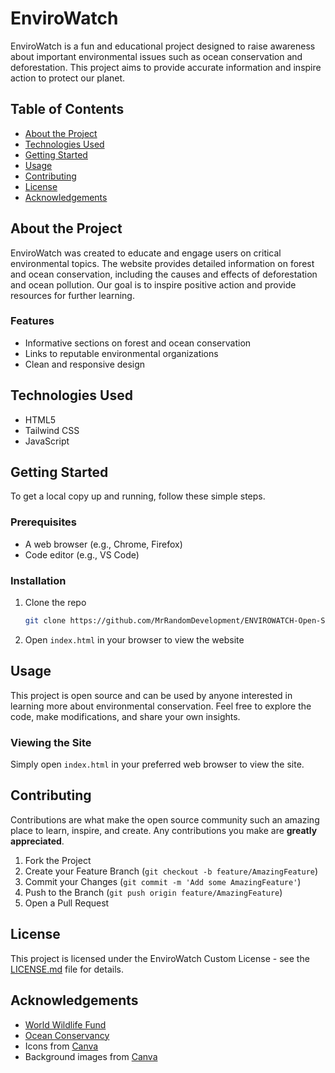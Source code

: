 # EnviroWatch

EnviroWatch is a fun and educational project designed to raise awareness about important environmental issues such as ocean conservation and deforestation. This project aims to provide accurate information and inspire action to protect our planet.

## Table of Contents

- [About the Project](#about-the-project)
- [Technologies Used](#technologies-used)
- [Getting Started](#getting-started)
- [Usage](#usage)
- [Contributing](#contributing)
- [License](#license)
- [Acknowledgements](#acknowledgements)

## About the Project

EnviroWatch was created to educate and engage users on critical environmental topics. The website provides detailed information on forest and ocean conservation, including the causes and effects of deforestation and ocean pollution. Our goal is to inspire positive action and provide resources for further learning.

### Features

- Informative sections on forest and ocean conservation
- Links to reputable environmental organizations
- Clean and responsive design

## Technologies Used

- HTML5
- Tailwind CSS
- JavaScript

## Getting Started

To get a local copy up and running, follow these simple steps.

### Prerequisites

- A web browser (e.g., Chrome, Firefox)
- Code editor (e.g., VS Code)

### Installation

1. Clone the repo
   ```sh
   git clone https://github.com/MrRandomDevelopment/ENVIROWATCH-Open-Source.git
   ```
2. Open `index.html` in your browser to view the website

## Usage

This project is open source and can be used by anyone interested in learning more about environmental conservation. Feel free to explore the code, make modifications, and share your own insights.

### Viewing the Site

Simply open `index.html` in your preferred web browser to view the site.

## Contributing

Contributions are what make the open source community such an amazing place to learn, inspire, and create. Any contributions you make are **greatly appreciated**.

1. Fork the Project
2. Create your Feature Branch (`git checkout -b feature/AmazingFeature`)
3. Commit your Changes (`git commit -m 'Add some AmazingFeature'`)
4. Push to the Branch (`git push origin feature/AmazingFeature`)
5. Open a Pull Request

## License

This project is licensed under the EnviroWatch Custom License - see the [LICENSE.md](LICENSE.md) file for details.

## Acknowledgements

- [World Wildlife Fund](https://www.worldwildlife.org/)
- [Ocean Conservancy](https://oceanconservancy.org/)
- Icons from [Canva](https://canva.com/)
- Background images from [Canva](https://canva.com/)
